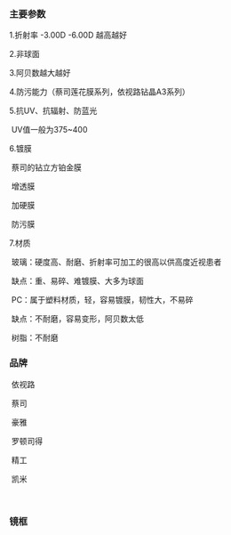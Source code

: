 ### 主要参数

1.折射率 -3.00D  -6.00D  越高越好

2.非球面

3.阿贝数越大越好

4.防污能力（蔡司莲花膜系列，依视路钻晶A3系列）

5.抗UV、抗辐射、防蓝光

​		UV值一般为375~400

6.镀膜

​		蔡司的钻立方铂金膜

​		增透膜

​		加硬膜

​		防污膜	

7.材质

​		玻璃：硬度高、耐磨、折射率可加工的很高以供高度近视患者

​				缺点：重、易碎、难镀膜、大多为球面

​		PC：属于塑料材质，轻，容易镀膜，韧性大，不易碎

​				缺点：不耐磨，容易变形，阿贝数太低

​		树脂：不耐磨



### 品牌

​		依视路

​		蔡司

​		豪雅

​		罗顿司得

​		精工

​		凯米

​		

### 镜框



